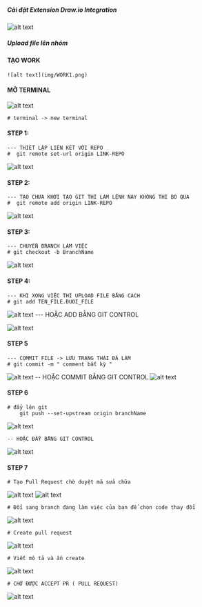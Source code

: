 ##### Cài đặt Extension  Draw.io Integration

![alt text](img/DOWNLOAD.png)

##### Upload file lên nhóm 

#### TẠO WORK
    ![alt text](img/WORK1.png)

#### MỞ TERMINAL
![alt text](img/STEP1.png)

    # terminal -> new terminal


#### STEP 1:
    --- THIẾT LẬP LIÊN KẾT VỚI REPO 
    #  git remote set-url origin LINK-REPO 
![alt text](img/GITHUB1.png)


#### STEP 2:
    --- TẠO CHƯA KHỞI TẠO GIT THÌ LÀM LỆNH NÀY KHÔNG THÌ BỎ QUA
    #  git remote add origin LINK-REPO 

![alt text](img/GITHUB2.png)


#### STEP 3: 
    --- CHUYỂN BRANCH LÀM VIỆC
    # git checkout -b BranchName

![alt text](img/GITHUB3.png)


#### STEP 4: 
    --- KHI XONG VIỆC THÌ UPLOAD FILE BẰNG CÁCH
    # git add TEN_FILE.ĐUOI_FILE

![alt text](img/GITHUB4.png)
    --- HOẶC ADD BẰNG GIT CONTROL 
    
![alt text](img/GITHUB6.png)
#### STEP 5 
    --- COMMIT FILE -> LƯU TRẠNG THÁI ĐÃ LÀM 
    # git commit -m " comment bất kỳ "

![alt text](img/GITHUB5.png)
    -- HOẶC COMMIT BẰNG GIT CONTROL
![alt text](img/GITHUB7.png)


#### STEP 6
    # đẩy lên git 
        git push --set-upstream origin branchName

![alt text](img/GITHUB8.png)

    -- HOẶC ĐẨY BẰNG GIT CONTROL 

![alt text](img/GITHUB9.png)
#### STEP 7

    # Tạo Pull Request chờ duyệt mã sửa chữa
    
![alt text](img/GITHUB10.png)
![alt text](img/GITHUB11.png)

    # Đổi sang branch đang làm việc của bạn để chọn code thay đổi

![alt text](img/GITHUB12.png)

    # Create pull request

![alt text](img/GITHUB13.png)

    # Viết mô tả và ấn create

![alt text](img/GITHUB14.png)

    # CHỜ ĐƯỢC ACCEPT PR ( PULL REQUEST)

![alt text](img/GITHUB15.png)
